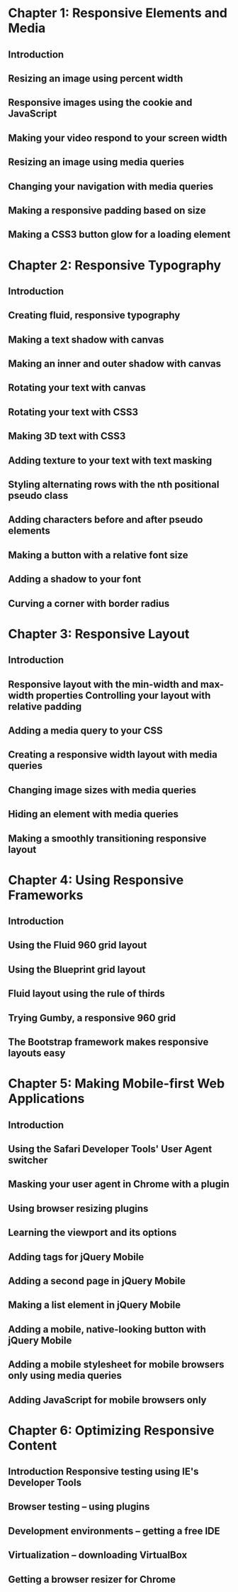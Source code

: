 # Chapter 1: Responsive Elements and Media
## Introduction
## Resizing an image using percent width
## Responsive images using the cookie and JavaScript
## Making your video respond to your screen width
## Resizing an image using media queries
## Changing your navigation with media queries
## Making a responsive padding based on size
## Making a CSS3 button glow for a loading element
# Chapter 2: Responsive Typography
## Introduction
## Creating fluid, responsive typography
## Making a text shadow with canvas
## Making an inner and outer shadow with canvas
## Rotating your text with canvas
## Rotating your text with CSS3
## Making 3D text with CSS3
## Adding texture to your text with text masking
## Styling alternating rows with the nth positional pseudo class
## Adding characters before and after pseudo elements
## Making a button with a relative font size
## Adding a shadow to your font
## Curving a corner with border radius
# Chapter 3: Responsive Layout
## Introduction
## Responsive layout with the min-width and max-width properties Controlling your layout with relative padding
## Adding a media query to your CSS
## Creating a responsive width layout with media queries
## Changing image sizes with media queries
## Hiding an element with media queries
## Making a smoothly transitioning responsive layout
# Chapter 4: Using Responsive Frameworks
## Introduction
## Using the Fluid 960 grid layout
## Using the Blueprint grid layout
## Fluid layout using the rule of thirds
## Trying Gumby, a responsive 960 grid
## The Bootstrap framework makes responsive layouts easy
# Chapter 5: Making Mobile-first Web Applications
## Introduction
## Using the Safari Developer Tools' User Agent switcher
## Masking your user agent in Chrome with a plugin
## Using browser resizing plugins
## Learning the viewport and its options
## Adding tags for jQuery Mobile
## Adding a second page in jQuery Mobile
## Making a list element in jQuery Mobile
## Adding a mobile, native-looking button with jQuery Mobile
## Adding a mobile stylesheet for mobile browsers only using media queries 
## Adding JavaScript for mobile browsers only
# Chapter 6: Optimizing Responsive Content
## Introduction Responsive testing using IE's Developer Tools
## Browser testing – using plugins
## Development environments – getting a free IDE
## Virtualization – downloading VirtualBox
## Getting a browser resizer for Chrome
